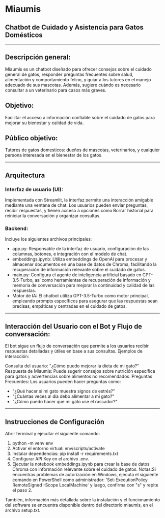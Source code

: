 # Miaumis
## Chatbot de Cuidado y Asistencia para Gatos Domésticos

---

## Descripción general:
Miaumis es un chatbot diseñado para ofrecer consejos sobre el cuidado general de gatos, responder preguntas frecuentes sobre salud, alimentación y comportamiento felino, y guiar a los tutores en el manejo adecuado de sus mascotas. Además, sugiere cuándo es necesario consultar a un veterinario para casos más graves.

## Objetivo:
Facilitar el acceso a información confiable sobre el cuidado de gatos para mejorar su bienestar y calidad de vida.

## Público objetivo:
Tutores de gatos domesticos: dueños de mascotas, veterinarios, y cualquier persona interesada en el bienestar de los gatos.

---

## Arquitectura

### Interfaz de usuario (UI):
Implementada con Streamlit, la interfaz permite una interacción amigable mediante una ventana de chat. Los usuarios pueden enviar preguntas, recibir respuestas, y tienen acceso a opciones como Borrar historial para reiniciar la conversación y organizar consultas.

### Backend:
Incluye los siguientes archivos principales:

- app.py: Responsable de la interfaz de usuario, configuración de las columnas, botones, e integración con el modelo de chat.
- embeddings.ipynb: Utiliza embeddings de OpenAI para procesar y almacenar documentos en una base de datos de Chroma, facilitando la recuperación de información relevante sobre el cuidado de gatos.
- main.py: Configura el agente de inteligencia artificial basado en GPT-3.5-Turbo, así como herramientas de recuperación de información y memoria de conversación para mejorar la continuidad y calidad de las respuestas.
- Motor de IA: El chatbot utiliza GPT-3.5-Turbo como motor principal, empleando prompts específicos para asegurar que las respuestas sean precisas, empáticas y centradas en el cuidado de gatos.

---

## Interacción del Usuario con el Bot y Flujo de conversación:

El bot sigue un flujo de conversación que permite a los usuarios recibir respuestas detalladas y útiles en base a sus consultas. Ejemplos de interacción:

Consulta del usuario: "¿Cómo puedo mejorar la dieta de mi gato?"
Respuesta de Miaumis: Puede sugerir consejos sobre nutrición específica para gatos y advertencias sobre alimentos no recomendados.
Preguntas Frecuentes:
Los usuarios pueden hacer preguntas como:

- "¿Qué hacer si mi gato muestra signos de estrés?"
- "¿Cuántas veces al día debo alimentar a mi gato?"
- "¿Cómo puedo hacer que mi gato use el rascador?"

---

## Instrucciones de Configuración
Abrir terminal y ejecutar el siguiente comando:
1) python -m venv env
2) Activar el entorno virtual: env/scripts/activate
3) Instalar dependencias: pip install -r requirements.txt
4) Configurar API Key en el archivo .env.
5) Ejecutar la notebook embeddings.ipynb para crear la base de datos Chroma con información relevante sobre el cuidado de gatos.
Notas:Si encuentras problemas de autorización en Windows, ejecuta el siguiente comando en PowerShell como administrador: 'Set-ExecutionPolicy RemoteSigned -Scope LocalMachine' y luego, confirma con "s" y repite el paso 2.

También, información más detallada sobre la instalación y el funcionamiento del software se encuentra disponible dentro del directorio miaumis, en el archivo setup.txt.
